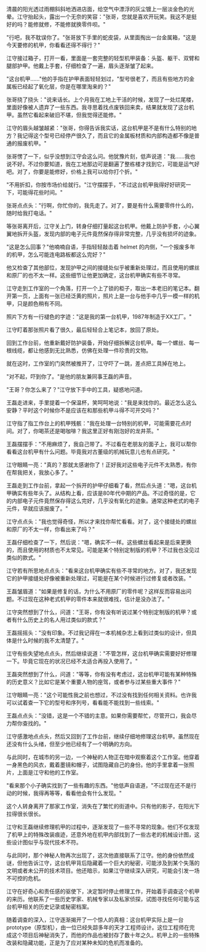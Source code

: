 清晨的阳光透过雨棚斜斜地洒进店面，给空气中漂浮的灰尘镀上一层淡金色的光晕。江守抬起头，露出一个无奈的笑容："张哥，您就是喜欢开玩笑。我这不是挺好的吗？能修就修，不能修就换零件呗。"



"行吧，我不耽误你了。"张哥放下手里的蛇皮袋，从里面掏出一台金属箱，"这是今天要修的机甲，你看看还得不得行？"



江守接过箱子，打开一看，里面是一套完整的轻型机甲装备：头盔、躯干、双臂和腿部护甲。他戴上手套，仔细检查了一遍，眉头逐渐皱了起来。



"这台机甲……"他的手指在护甲表面轻轻划过，"型号很老了，而且有些地方的金属板已经起了氧化层，你是在哪里淘来的？"



张哥挠了挠头："说来话长。上个月我在工地上干活的时候，发现了一处烂尾楼，里面好像被人遗弃了一些东西。我寻思着找点废铁回来卖，结果就发现了这台机甲。虽然它看起来破旧不堪，但我觉得还能修。"



江守的眉头越皱越紧："张哥，你得告诉我实话，这台机甲是不是有什么特别的地方？我记得这个型号已经停产很久了，而且它的金属板材质和内部构造都不像是普通的报废机甲。"



张哥愣了一下，似乎没想到江守会这么问。他犹豫片刻，低声说道："我……我也说不好。不过你要知道，我在工地那边可是翻遍了整栋楼才找到它，可能是运气好吧。对了，你要是能修好，价格上我可以给你打个折。"



"不用折扣，你按市场价给就行。"江守摆摆手，"不过这台机甲我得好好研究一下，可能得花些时间。"



张哥点点头："行啊，你忙你的，我先走了。对了，要是有什么需要零件什么的，随时给我打电话。"



等张哥离开后，江守关上门，转身仔细打量起这台机甲。他戴上防护手套，小心翼翼地拆开头盔，发现内部的电子元件竟然保存得非常完整，几乎没有损坏的迹象。



"这是怎么回事？"他喃喃自语，手指轻轻敲击着 helmet 的内侧，"一个报废多年的机甲，怎么可能连电路板都这么完好？"



他又检查了其他部位，发现护甲之间的接缝处似乎被重新处理过，而且使用的螺丝和原厂的也不太一样。这些细节让他更加确定，这台机甲确实有些不寻常。



江守走到工作室的一个角落，打开一个上了锁的柜子，取出一本老旧的笔记本。翻开第一页，上面有一张已经泛黄的照片，照片上是一台与他手中几乎一模一样的机甲，只是颜色稍有不同。



照片下方有一行褪色的字迹："这是我的第一台机甲，1987年制造于XX工厂。"



江守盯着那张照片看了很久，最后轻轻合上笔记本，放回了原处。



回到工作台前，他重新戴好防护装备，开始仔细拆解这台机甲。每一个螺丝、每一根线缆，都让他感到无比熟悉，仿佛在处理一件珍贵的文物。



就在这时，工作室的门突然被推开了，江守吓了一跳，差点把工具掉在地上。



"对不起，吓到你了。"是他的朋友兼同事王磊的声音。



"王哥？你怎么来了？"江守放下手中的工具，疑惑地问道。



王磊走进来，手里提着一个保温杯，笑呵呵地说："我是来找你的。最近怎么这么安静？平时这个时候你不是应该在和那些机甲斗得不可开交吗？"



江守指了指工作台上的机甲残骸："我在处理一台特别的机甲，可能需要花点时间。对了，你喝茶还是喝咖啡？我这里正好有刚泡好的龙井茶。"



王磊摆摆手："不用麻烦了，我自己带了。不过看在老朋友的面子上，我可以帮你看看这台机甲有什么问题。毕竟我对古董级的机械玩意儿也有点研究。"



江守眼睛一亮："真的？那就太感谢你了！正好我对这些电子元件不太熟悉，有你在帮我把关，我放心多了。"



王磊走到工作台前，拿起一个拆开的护甲仔细看了看，然后点头道："嗯，这台机甲确实有些年头了。从结构上看，应该是80年代中期的产品。不过奇怪的是，它的内部电子元件竟然保存得这么完好，几乎没有氧化的迹象。通常这种老式的电子元件，早就应该报废了。"



江守点点头："我也觉得奇怪，所以才来找你帮忙看看。对了，这个接缝处的螺丝和原厂的不太一样，你看出来了吗？"



王磊仔细检查了一下，然后说："嗯，确实不一样。这些螺丝看起来是后来更换的，而且使用的材质也不太常见。可能是某个特别定制版的机甲？不过我也没见过类似的款式。"



江守若有所思地点点头："看来这台机甲确实有些不寻常的地方。对了，我还发现它的护甲接缝处好像被重新处理过，可能是在某个时候进行过修复或者改装。"



王磊皱眉道："如果是修复的话，为什么不用原厂的零件呢？这样反而容易出问题。不过现在这种老式机甲的零件本来就很难找，估计是没办法了。"



江守突然想到了什么，问道："王哥，你有没有听说过某个特别定制版的机甲？或者有什么历史上的名人用过类似的款式？"



王磊摇摇头："没有印象。不过我记得在一本机械杂志上看到过类似的设计，但具体是什么时候的我不太清楚了。"



江守有些失望地点点头，然后继续说道："不管怎样，这台机甲确实需要好好修理一下。毕竟它现在的状况已经不太适合再投入使用了。"



王磊突然想到了什么，问道："等等，你有没有考虑过，这台机甲可能有某种特殊的历史意义？比如它是某个重要人物的座驾，或者参与过某些重大事件？"



江守眼睛一亮："这个可能性我之前也想过，不过没有找到任何相关资料。也许我可以试着查一下它的型号和序列号，看看能不能找到一些线索。"



王磊点点头："没错，这是一个不错的主意。如果你需要帮忙，尽管开口，我会尽力帮你查找的。"



江守感激地点点头，然后又回到了工作台前，继续仔细地修理这台机甲。虽然现在还没有什么头绪，但至少他已经有了一个明确的方向。



与此同时，在城市的另一边，一个神秘的人物正在暗中观察着这个工作室。他穿着一身黑色的风衣，戴着墨镜和帽子，试图隐藏自己的身份。他的手里拿着一张照片，上面是江守和他的工作室。



"看来那个小子确实找到了一些有趣的东西。"他低声自语道，"不过现在还不是行动的时候，我得再等等，看看他会有什么发现。"



这个人转身离开了那家工作室，消失在了繁忙的街道中。只有他的影子，在阳光下拉得很长很长。



江守和王磊继续修理机甲的过程中，逐渐发现了一些不寻常的现象。他们不仅发现了机甲上的特殊改装痕迹，还意外地在机甲内部找到了一些古老的机械设计图，这些设计图似乎与现代技术不符。



与此同时，那个神秘人物再次出现了，这次他直接联系了江守。他的身份依然成谜，但他告诉江守，这台机甲背后隐藏着一个巨大的秘密，可能涉及到某个失落的文明或者未公开的技术项目。他还暗示，如果江守继续深入研究，可能会引发一场不可控的危机。



江守在好奇心和责任感的驱使下，决定暂时停止修理工作，开始着手调查这个机甲的来历。他联系了一些历史学家、机械专家以及私家侦探，试图寻找任何可能与这台机甲相关的历史记录或秘密档案。



随着调查的深入，江守逐渐揭开了一个惊人的真相：这台机甲实际上是一台 prototype（原型机），由一位已经失踪多年的天才工程师设计。这位工程师在完成这个项目后神秘消失了，而他的作品也被封存了数十年之久。机甲上的一些特殊改装和隐藏功能，正是为了应对某种未知的危机而准备的。


